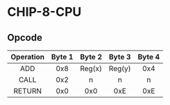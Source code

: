 # CHIP-8-CPU #

## Opcode ##

| Operation | Byte 1 | Byte 2 | Byte 3 | Byte 4 |
| :---:     | :---:  | :---:  | :---:  | :---:  |
| ADD       | 0x8    | Reg(x) | Reg(y) | 0x4    |
| CALL      | 0x2    | n      | n      | n      |
| RETURN    | 0x0    | 0x0    | 0xE    | 0xE    |
